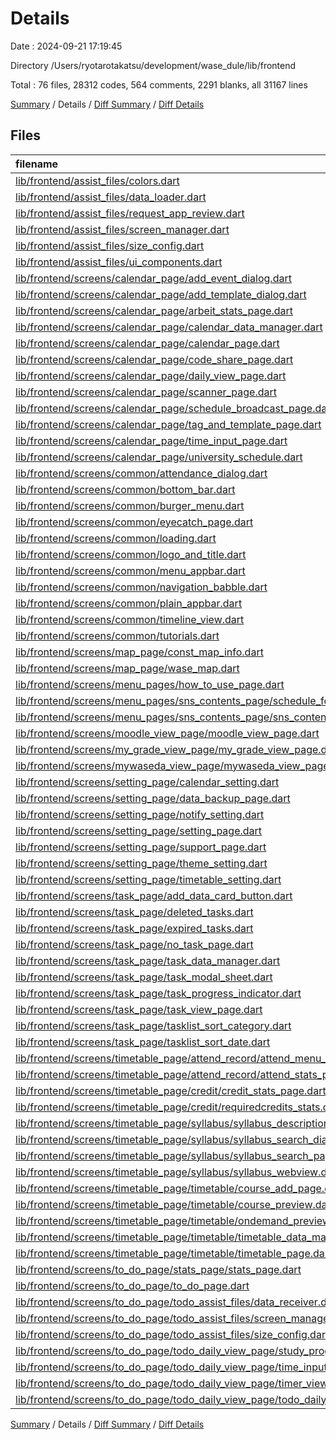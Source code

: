 # Details

Date : 2024-09-21 17:19:45

Directory /Users/ryotarotakatsu/development/wase_dule/lib/frontend

Total : 76 files,  28312 codes, 564 comments, 2291 blanks, all 31167 lines

[Summary](results.md) / Details / [Diff Summary](diff.md) / [Diff Details](diff-details.md)

## Files
| filename | language | code | comment | blank | total |
| :--- | :--- | ---: | ---: | ---: | ---: |
| [lib/frontend/assist_files/colors.dart](/lib/frontend/assist_files/colors.dart) | Dart | 47 | 1 | 11 | 59 |
| [lib/frontend/assist_files/data_loader.dart](/lib/frontend/assist_files/data_loader.dart) | Dart | 125 | 0 | 22 | 147 |
| [lib/frontend/assist_files/request_app_review.dart](/lib/frontend/assist_files/request_app_review.dart) | Dart | 23 | 18 | 4 | 45 |
| [lib/frontend/assist_files/screen_manager.dart](/lib/frontend/assist_files/screen_manager.dart) | Dart | 213 | 1 | 21 | 235 |
| [lib/frontend/assist_files/size_config.dart](/lib/frontend/assist_files/size_config.dart) | Dart | 26 | 0 | 4 | 30 |
| [lib/frontend/assist_files/ui_components.dart](/lib/frontend/assist_files/ui_components.dart) | Dart | 268 | 5 | 26 | 299 |
| [lib/frontend/screens/calendar_page/add_event_dialog.dart](/lib/frontend/screens/calendar_page/add_event_dialog.dart) | Dart | 791 | 11 | 41 | 843 |
| [lib/frontend/screens/calendar_page/add_template_dialog.dart](/lib/frontend/screens/calendar_page/add_template_dialog.dart) | Dart | 359 | 2 | 48 | 409 |
| [lib/frontend/screens/calendar_page/arbeit_stats_page.dart](/lib/frontend/screens/calendar_page/arbeit_stats_page.dart) | Dart | 1,104 | 45 | 87 | 1,236 |
| [lib/frontend/screens/calendar_page/calendar_data_manager.dart](/lib/frontend/screens/calendar_page/calendar_data_manager.dart) | Dart | 160 | 7 | 35 | 202 |
| [lib/frontend/screens/calendar_page/calendar_page.dart](/lib/frontend/screens/calendar_page/calendar_page.dart) | Dart | 1,922 | 74 | 144 | 2,140 |
| [lib/frontend/screens/calendar_page/code_share_page.dart](/lib/frontend/screens/calendar_page/code_share_page.dart) | Dart | 693 | 0 | 37 | 730 |
| [lib/frontend/screens/calendar_page/daily_view_page.dart](/lib/frontend/screens/calendar_page/daily_view_page.dart) | Dart | 1,336 | 16 | 74 | 1,426 |
| [lib/frontend/screens/calendar_page/scanner_page.dart](/lib/frontend/screens/calendar_page/scanner_page.dart) | Dart | 112 | 20 | 7 | 139 |
| [lib/frontend/screens/calendar_page/schedule_broadcast_page.dart](/lib/frontend/screens/calendar_page/schedule_broadcast_page.dart) | Dart | 732 | 32 | 35 | 799 |
| [lib/frontend/screens/calendar_page/tag_and_template_page.dart](/lib/frontend/screens/calendar_page/tag_and_template_page.dart) | Dart | 1,189 | 6 | 59 | 1,254 |
| [lib/frontend/screens/calendar_page/time_input_page.dart](/lib/frontend/screens/calendar_page/time_input_page.dart) | Dart | 276 | 0 | 16 | 292 |
| [lib/frontend/screens/calendar_page/university_schedule.dart](/lib/frontend/screens/calendar_page/university_schedule.dart) | Dart | 455 | 25 | 20 | 500 |
| [lib/frontend/screens/common/attendance_dialog.dart](/lib/frontend/screens/common/attendance_dialog.dart) | Dart | 428 | 0 | 38 | 466 |
| [lib/frontend/screens/common/bottom_bar.dart](/lib/frontend/screens/common/bottom_bar.dart) | Dart | 62 | 5 | 5 | 72 |
| [lib/frontend/screens/common/burger_menu.dart](/lib/frontend/screens/common/burger_menu.dart) | Dart | 369 | 1 | 27 | 397 |
| [lib/frontend/screens/common/eyecatch_page.dart](/lib/frontend/screens/common/eyecatch_page.dart) | Dart | 160 | 3 | 24 | 187 |
| [lib/frontend/screens/common/loading.dart](/lib/frontend/screens/common/loading.dart) | Dart | 50 | 0 | 8 | 58 |
| [lib/frontend/screens/common/logo_and_title.dart](/lib/frontend/screens/common/logo_and_title.dart) | Dart | 43 | 1 | 5 | 49 |
| [lib/frontend/screens/common/menu_appbar.dart](/lib/frontend/screens/common/menu_appbar.dart) | Dart | 299 | 0 | 26 | 325 |
| [lib/frontend/screens/common/navigation_babble.dart](/lib/frontend/screens/common/navigation_babble.dart) | Dart | 13 | 0 | 4 | 17 |
| [lib/frontend/screens/common/plain_appbar.dart](/lib/frontend/screens/common/plain_appbar.dart) | Dart | 338 | 0 | 30 | 368 |
| [lib/frontend/screens/common/timeline_view.dart](/lib/frontend/screens/common/timeline_view.dart) | Dart | 439 | 1 | 69 | 509 |
| [lib/frontend/screens/common/tutorials.dart](/lib/frontend/screens/common/tutorials.dart) | Dart | 463 | 0 | 26 | 489 |
| [lib/frontend/screens/map_page/const_map_info.dart](/lib/frontend/screens/map_page/const_map_info.dart) | Dart | 105 | 0 | 8 | 113 |
| [lib/frontend/screens/map_page/wase_map.dart](/lib/frontend/screens/map_page/wase_map.dart) | Dart | 995 | 13 | 51 | 1,059 |
| [lib/frontend/screens/menu_pages/how_to_use_page.dart](/lib/frontend/screens/menu_pages/how_to_use_page.dart) | Dart | 115 | 0 | 9 | 124 |
| [lib/frontend/screens/menu_pages/sns_contents_page/schedule_forcast.dart](/lib/frontend/screens/menu_pages/sns_contents_page/schedule_forcast.dart) | Dart | 102 | 2 | 7 | 111 |
| [lib/frontend/screens/menu_pages/sns_contents_page/sns_contents_page.dart](/lib/frontend/screens/menu_pages/sns_contents_page/sns_contents_page.dart) | Dart | 99 | 2 | 7 | 108 |
| [lib/frontend/screens/moodle_view_page/moodle_view_page.dart](/lib/frontend/screens/moodle_view_page/moodle_view_page.dart) | Dart | 159 | 12 | 16 | 187 |
| [lib/frontend/screens/my_grade_view_page/my_grade_view_page.dart](/lib/frontend/screens/my_grade_view_page/my_grade_view_page.dart) | Dart | 112 | 5 | 12 | 129 |
| [lib/frontend/screens/mywaseda_view_page/mywaseda_view_page.dart](/lib/frontend/screens/mywaseda_view_page/mywaseda_view_page.dart) | Dart | 82 | 2 | 9 | 93 |
| [lib/frontend/screens/setting_page/calendar_setting.dart](/lib/frontend/screens/setting_page/calendar_setting.dart) | Dart | 197 | 1 | 19 | 217 |
| [lib/frontend/screens/setting_page/data_backup_page.dart](/lib/frontend/screens/setting_page/data_backup_page.dart) | Dart | 320 | 1 | 22 | 343 |
| [lib/frontend/screens/setting_page/notify_setting.dart](/lib/frontend/screens/setting_page/notify_setting.dart) | Dart | 554 | 6 | 25 | 585 |
| [lib/frontend/screens/setting_page/setting_page.dart](/lib/frontend/screens/setting_page/setting_page.dart) | Dart | 222 | 1 | 24 | 247 |
| [lib/frontend/screens/setting_page/support_page.dart](/lib/frontend/screens/setting_page/support_page.dart) | Dart | 201 | 0 | 27 | 228 |
| [lib/frontend/screens/setting_page/theme_setting.dart](/lib/frontend/screens/setting_page/theme_setting.dart) | Dart | 89 | 11 | 7 | 107 |
| [lib/frontend/screens/setting_page/timetable_setting.dart](/lib/frontend/screens/setting_page/timetable_setting.dart) | Dart | 242 | 0 | 22 | 264 |
| [lib/frontend/screens/task_page/add_data_card_button.dart](/lib/frontend/screens/task_page/add_data_card_button.dart) | Dart | 776 | 17 | 44 | 837 |
| [lib/frontend/screens/task_page/deleted_tasks.dart](/lib/frontend/screens/task_page/deleted_tasks.dart) | Dart | 132 | 0 | 11 | 143 |
| [lib/frontend/screens/task_page/expired_tasks.dart](/lib/frontend/screens/task_page/expired_tasks.dart) | Dart | 138 | 0 | 9 | 147 |
| [lib/frontend/screens/task_page/no_task_page.dart](/lib/frontend/screens/task_page/no_task_page.dart) | Dart | 78 | 8 | 6 | 92 |
| [lib/frontend/screens/task_page/task_data_manager.dart](/lib/frontend/screens/task_page/task_data_manager.dart) | Dart | 113 | 9 | 19 | 141 |
| [lib/frontend/screens/task_page/task_modal_sheet.dart](/lib/frontend/screens/task_page/task_modal_sheet.dart) | Dart | 482 | 6 | 26 | 514 |
| [lib/frontend/screens/task_page/task_progress_indicator.dart](/lib/frontend/screens/task_page/task_progress_indicator.dart) | Dart | 289 | 12 | 27 | 328 |
| [lib/frontend/screens/task_page/task_view_page.dart](/lib/frontend/screens/task_page/task_view_page.dart) | Dart | 415 | 10 | 41 | 466 |
| [lib/frontend/screens/task_page/tasklist_sort_category.dart](/lib/frontend/screens/task_page/tasklist_sort_category.dart) | Dart | 284 | 4 | 20 | 308 |
| [lib/frontend/screens/task_page/tasklist_sort_date.dart](/lib/frontend/screens/task_page/tasklist_sort_date.dart) | Dart | 607 | 18 | 52 | 677 |
| [lib/frontend/screens/timetable_page/attend_record/attend_menu_panel.dart](/lib/frontend/screens/timetable_page/attend_record/attend_menu_panel.dart) | Dart | 340 | 0 | 25 | 365 |
| [lib/frontend/screens/timetable_page/attend_record/attend_stats_page.dart](/lib/frontend/screens/timetable_page/attend_record/attend_stats_page.dart) | Dart | 392 | 1 | 28 | 421 |
| [lib/frontend/screens/timetable_page/credit/credit_stats_page.dart](/lib/frontend/screens/timetable_page/credit/credit_stats_page.dart) | Dart | 507 | 9 | 44 | 560 |
| [lib/frontend/screens/timetable_page/credit/requiredcredits_stats.dart](/lib/frontend/screens/timetable_page/credit/requiredcredits_stats.dart) | Dart | 149 | 0 | 12 | 161 |
| [lib/frontend/screens/timetable_page/syllabus/syllabus_description_view.dart](/lib/frontend/screens/timetable_page/syllabus/syllabus_description_view.dart) | Dart | 261 | 0 | 19 | 280 |
| [lib/frontend/screens/timetable_page/syllabus/syllabus_search_dialog.dart](/lib/frontend/screens/timetable_page/syllabus/syllabus_search_dialog.dart) | Dart | 558 | 2 | 38 | 598 |
| [lib/frontend/screens/timetable_page/syllabus/syllabus_search_page.dart](/lib/frontend/screens/timetable_page/syllabus/syllabus_search_page.dart) | Dart | 595 | 0 | 47 | 642 |
| [lib/frontend/screens/timetable_page/syllabus/syllabus_webview.dart](/lib/frontend/screens/timetable_page/syllabus/syllabus_webview.dart) | Dart | 57 | 1 | 5 | 63 |
| [lib/frontend/screens/timetable_page/timetable/course_add_page.dart](/lib/frontend/screens/timetable_page/timetable/course_add_page.dart) | Dart | 506 | 1 | 14 | 521 |
| [lib/frontend/screens/timetable_page/timetable/course_preview.dart](/lib/frontend/screens/timetable_page/timetable/course_preview.dart) | Dart | 568 | 8 | 27 | 603 |
| [lib/frontend/screens/timetable_page/timetable/ondemand_preview.dart](/lib/frontend/screens/timetable_page/timetable/ondemand_preview.dart) | Dart | 341 | 7 | 21 | 369 |
| [lib/frontend/screens/timetable_page/timetable/timetable_data_manager.dart](/lib/frontend/screens/timetable_page/timetable/timetable_data_manager.dart) | Dart | 197 | 1 | 31 | 229 |
| [lib/frontend/screens/timetable_page/timetable/timetable_page.dart](/lib/frontend/screens/timetable_page/timetable/timetable_page.dart) | Dart | 1,400 | 31 | 88 | 1,519 |
| [lib/frontend/screens/to_do_page/stats_page/stats_page.dart](/lib/frontend/screens/to_do_page/stats_page/stats_page.dart) | Dart | 820 | 9 | 129 | 958 |
| [lib/frontend/screens/to_do_page/to_do_page.dart](/lib/frontend/screens/to_do_page/to_do_page.dart) | Dart | 17 | 0 | 5 | 22 |
| [lib/frontend/screens/to_do_page/todo_assist_files/data_receiver.dart](/lib/frontend/screens/to_do_page/todo_assist_files/data_receiver.dart) | Dart | 80 | 1 | 17 | 98 |
| [lib/frontend/screens/to_do_page/todo_assist_files/screen_manager.dart](/lib/frontend/screens/to_do_page/todo_assist_files/screen_manager.dart) | Dart | 79 | 10 | 13 | 102 |
| [lib/frontend/screens/to_do_page/todo_assist_files/size_config.dart](/lib/frontend/screens/to_do_page/todo_assist_files/size_config.dart) | Dart | 26 | 0 | 4 | 30 |
| [lib/frontend/screens/to_do_page/todo_daily_view_page/study_progress_indicator.dart](/lib/frontend/screens/to_do_page/todo_daily_view_page/study_progress_indicator.dart) | Dart | 387 | 32 | 46 | 465 |
| [lib/frontend/screens/to_do_page/todo_daily_view_page/time_input_page.dart](/lib/frontend/screens/to_do_page/todo_daily_view_page/time_input_page.dart) | Dart | 199 | 0 | 31 | 230 |
| [lib/frontend/screens/to_do_page/todo_daily_view_page/timer_view.dart](/lib/frontend/screens/to_do_page/todo_daily_view_page/timer_view.dart) | Dart | 259 | 6 | 41 | 306 |
| [lib/frontend/screens/to_do_page/todo_daily_view_page/todo_daily_view_page.dart](/lib/frontend/screens/to_do_page/todo_daily_view_page/todo_daily_view_page.dart) | Dart | 1,171 | 31 | 133 | 1,335 |

[Summary](results.md) / Details / [Diff Summary](diff.md) / [Diff Details](diff-details.md)